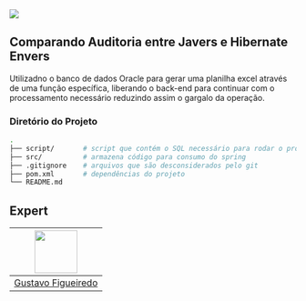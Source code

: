<img src="https://storage.googleapis.com/golden-wind/experts-club/capa-github.svg" />

## Comparando Auditoria entre Javers e Hibernate Envers

Utilizadno o banco de dados Oracle para gerar uma planilha excel através de uma função específica, liberando o back-end para continuar com o processamento necessário reduzindo assim o gargalo da operação. 


### Diretório do Projeto

```sh
.
├── script/       # script que contém o SQL necessário para rodar o projeto
├── src/          # armazena código para consumo do spring
├── .gitignore    # arquivos que são desconsiderados pelo git
├── pom.xml       # dependências do projeto
└── README.md
```


## Expert

| [<img src="https://avatars.githubusercontent.com/u/1785791?s=400&u=cf86c9ae2216765f948ca2136eda7e632e0cd922&v=4" width="75px;"/>](https://github.com/gustavodsf) |
| :-: |
|[Gustavo Figueiredo](https://github.com/gustavodsf)|